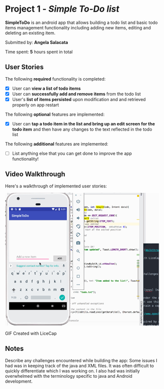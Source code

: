 # Project 1 - *Simple To-Do list*

**SimpleToDo** is an android app that allows building a todo list and basic todo items management functionality including adding new items, editing and deleting an existing item.

Submitted by: **Angela Salacata**

Time spent: **5** hours spent in total

## User Stories

The following **required** functionality is completed:

* [x] User can **view a list of todo items**
* [x] User can **successfully add and remove items** from the todo list
* [x] User's **list of items persisted** upon modification and and retrieved properly on app restart

The following **optional** features are implemented:

* [x] User can **tap a todo item in the list and bring up an edit screen for the todo item** and then have any changes to the text reflected in the todo list

The following **additional** features are implemented:

* [ ] List anything else that you can get done to improve the app functionality!

## Video Walkthrough

Here's a walkthrough of implemented user stories:

![Walkthrough](Walkthrough.gif)

GIF Created with LiceCap

## Notes

Describe any challenges encountered while building the app:
Some issues I had was in keeping track of the java and XML files. It was often difficult to quickly differentiate which I was working on. I also had was initially overwhelmed with the terminology specific to java and Android development.
